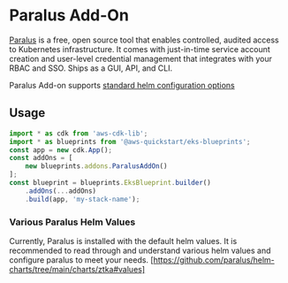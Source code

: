 # Paralus Add-On

[Paralus](https://www.paralus.io/) is a free, open source tool that enables controlled, audited access to Kubernetes infrastructure. It comes with just-in-time service account creation and user-level credential management that integrates with your RBAC and SSO. Ships as a GUI, API, and CLI.

Paralus Add-on supports [standard helm configuration options](./index.md#standard-helm-add-on-configuration-options)

## Usage
```typescript
import * as cdk from 'aws-cdk-lib';
import * as blueprints from '@aws-quickstart/eks-blueprints';
const app = new cdk.App();
const addOns = [
    new blueprints.addons.ParalusAddOn()
];
const blueprint = blueprints.EksBlueprint.builder()
    .addOns(...addOns)
    .build(app, 'my-stack-name');
```

### Various Paralus Helm Values
Currently, Paralus is installed with the default helm values. It is recommended to read through and understand various helm values and configure paralus to meet your needs. [https://github.com/paralus/helm-charts/tree/main/charts/ztka#values]